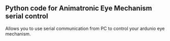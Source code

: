 ## Python code for Animatronic Eye Mechanism serial control

Allows you to use serial communication from PC to control your ardunio eye mechanism.
